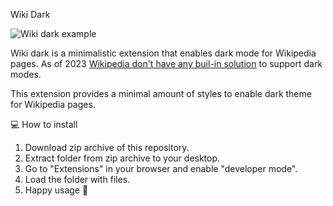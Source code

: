 Wiki Dark

![Wiki dark example](https://i.imgur.com/YNuIsjZ.png)

Wiki dark is a minimalistic extension that enables dark mode for Wikipedia pages.
As of 2023 [Wikipedia don't have any buil-in solution](https://en.wikipedia.org/wiki/Wikipedia:Dark_mode) to support dark modes.

This extension provides a minimal amount of styles to enable dark theme for Wikipedia pages.

💻 How to install

1. Download zip archive of this repository.
2. Extract folder from zip archive to your desktop.
3. Go to "Extensions" in your browser and enable "developer mode".
4. Load the folder with files.
5. Happy usage 🙌